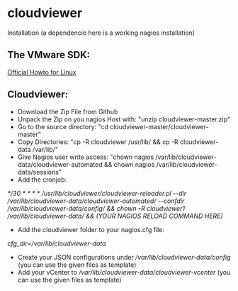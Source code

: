 # cloudviewer
Installation (a dependencie here is a working nagios installation)

## The VMware SDK:

[Official Howto for Linux](https://developercenter.vmware.com/doc/preview?id=157#https%3A%2F%2Fvdc-repo.vmware.com%2Fvmwb-repository%2Fdcr-public%2F55a8bd37-3cb5-47bf-b523-cdc55a9d29c6%2F0a25a243-2c31-4093-b351-ae2065dc490f%2Fdoc%2Fcli_install.3.5.html%231106926)

## Cloudviewer:

- Download the Zip File from Github
- Unpack the Zip on you nagios Host with: "unzip cloudviewer-master.zip"
- Go to the source directory: "cd cloudviewer-master/cloudviewer-master"
- Copy Directories: "cp -R cloudviewer /usr/lib/ && cp -R cloudviewer-data /var/lib/"
- Give Nagios user write access: "chown nagios /var/lib/cloudviewer-data/cloudviewer-automated  && chown nagios /var/lib/cloudviewer-data/sessions"
- Add the cronjob: 

_*/30 * * * *   /usr/lib/cloudviewer/cloudviewer-reloader.pl --dir /var/lib/cloudviewer-data/cloudviewer-automated/ --confdir /var/lib/cloudviewer-data/config/ && chown -R cloudviewer1 /var/lib/cloudviewer-data/ && (YOUR NAGIOS RELOAD COMMAND HERE)_

- Add the cloudviewer folder to your nagios.cfg file:

_cfg_dir=/var/lib/cloudviewer-data_

- Create your JSON configurations under _/var/lib/cloudviewer-data/config_
(you can use the given files as template)
- Add your vCenter to _/var/lib/cloudviewer-data/cloudviewer-vcenter_
(you can use the given files as template)
